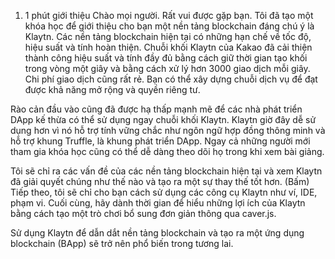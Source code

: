 1. 1 phút giới thiệu
Chào mọi người. Rất vui được gặp bạn. Tôi đã tạo một khóa học để giới thiệu cho bạn một nền tảng blockchain đáng chú ý là Klaytn.
Các nền tảng blockchain hiện tại có những hạn chế về tốc độ, hiệu suất và tính hoàn thiện.
Chuỗi khối Klaytn của Kakao đã cải thiện thành công hiệu suất và tính đầy đủ bằng cách giữ thời gian tạo khối trong vòng một giây và bằng cách xử lý hơn 3000 giao dịch mỗi giây. Chi phí giao dịch cũng rất rẻ. Bạn có thể xây dựng chuỗi dịch vụ để đạt được khả năng mở rộng và quyền riêng tư.

Rào cản đầu vào cũng đã được hạ thấp mạnh mẽ để các nhà phát triển DApp kế thừa có thể sử dụng ngay chuỗi khối Klaytn. Klaytn giờ đây dễ sử dụng hơn vì nó hỗ trợ tính vững chắc như ngôn ngữ hợp đồng thông minh và hỗ trợ khung Truffle, là khung phát triển DApp. Ngay cả những người mới tham gia khóa học cũng có thể dễ dàng theo dõi họ trong khi xem bài giảng.

Tôi sẽ chỉ ra các vấn đề của các nền tảng blockchain hiện tại và xem Klaytn đã giải quyết chúng như thế nào và tạo ra một sự thay thế tốt hơn. (Bấm) Tiếp theo, tôi sẽ chỉ cho bạn cách sử dụng các công cụ Klaytn như ví, IDE, phạm vi. Cuối cùng, hãy dành thời gian để hiểu những lợi ích của Klaytn bằng cách tạo một trò chơi bổ sung đơn giản thông qua caver.js.

Sử dụng Klaytn để dẫn dắt nền tảng blockchain và tạo ra một ứng dụng blockchain (BApp) sẽ trở nên phổ biến trong tương lai.
